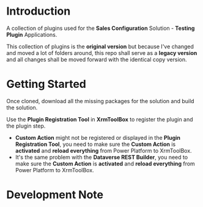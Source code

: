 # Introduction

A collection of plugins used for the **Sales Configuration** Solution - **Testing Plugin** Applications.

This collection of plugins is the **original version** but because I've changed and moved a lot of folders around, this repo shall serve as a **legacy version** and all changes shall be moved forward with the identical copy version.

# Getting Started

Once cloned, download all the missing packages for the solution and build the solution.

Use the **Plugin Registration Tool** in **XrmToolBox** to register the plugin and the plugin step.

- **Custom Action** might not be registered or displayed in the **Plugin Registration Tool**, you need to make sure the **Custom Action** is **activated** and **reload everything** from Power Platform to XrmToolBox.
- It's the same problem with the **Dataverse REST Builder**, you need to make sure the **Custom Action** is **activated** and **reload everything** from Power Platform to XrmToolBox.

# Development Note
